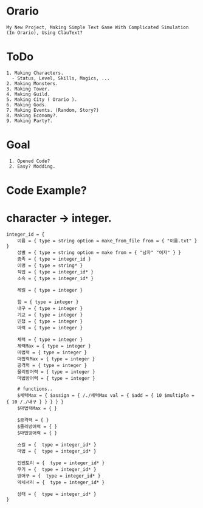# Orario
    My New Project, Making Simple Text Game With Complicated Simulation (In Orario), Using ClauText?

# ToDo
    1. Making Characters.
      - Status, Level, Skills, Magics, ...
    2. Making Monsters.
    3. Making Tower.
    4. Making Guild.
    5. Making City ( Orario ).
    6. Making Gods.
    7. Making Events. (Random, Story?)
    8. Making Economy?.
    9. Making Party?.

# Goal
     1. Opened Code?
     2. Easy? Modding.
    
# Code Example?

# character -> integer.

    integer_id = {
        이름 = { type = string option = make_from_file from = { "이름.txt" } }
        성별 = { type = string option = make from = { "남자" "여자" } }
        종족 = { type = integer_id }
        이명 = { type = string* } 
        직업 = { type = integer_id* }
        소속 = { type = integer_id* }

        레벨 = { type = integer } 

        힘 = { type = integer }
        내구 = { type = integer }
        기교 = { type = integer }
        민첩 = { type = integer }
        마력 = { type = integer }

        체력 = { type = integer }
        체력Max = { type = integer }
        마법력 = { type = integer }
        마법력Max = { type = integer }
        공격력 = { type = integer }
        물리방어력 = { type = integer }
        마법방어력 = { type = integer }

        # functions..
        $체력Max = { $assign = { /./체력Max val = { $add = { 10 $multiple = { 10 /./내구 } } } } }
        $마법력Max = { } 

        $공격력 = { }
        $물리방어력 = { }
        $마법방어력 = { }

        스킬 = {  type = integer_id* }
        마법 = {  type = integer_id* }

        인벤토리 = {  type = integer_id* }
        무기 = {  type = integer_id* }
        방어구 = {  type = integer_id* }
        악세서리 = {  type = integer_id* }

        상태 = {  type = integer_id* }
    }


